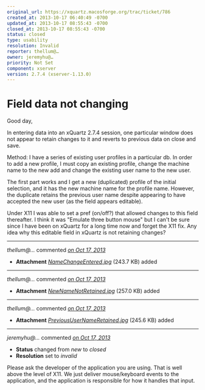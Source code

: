 ```yaml
---
original_url: https://xquartz.macosforge.org/trac/ticket/786
created_at: 2013-10-17 06:40:49 -0700
updated_at: 2013-10-17 08:55:43 -0700
closed_at: 2013-10-17 08:55:43 -0700
status: closed
type: usability
resolution: Invalid
reporter: thellum@…
owner: jeremyhu@…
priority: Not Set
component: xserver
version: 2.7.4 (xserver-1.13.0)
---
```


Field data not changing
=======================


Good day,

In entering data into an xQuartz 2.7.4 session, one particular window does not appear to retain changes to it and reverts to previous data on close and save.

Method:
I have a series of existing user profiles in a particular db. In order to add a new profile, I must copy an existing profile, change the machine name to the new add and change the existing user name to the new user.

The first part works and I get a new (duplicated) profile of the initial selection, and it has the new machine name for the profile name. However, the duplicate retains the previous user name despite appearing to have accepted the new user (as the field appears editable).

Under X11 I was able to set a pref (on/off?) that allowed changes to this field thereafter. I think it was "Emulate three button mouse" but I can't be sure since I have been on xQuartz for a long time now and forget the X11 fix. Any idea why this editable field in xQuartz is not retaining changes?



---

*thellum@…* commented *[on Oct 17, 2013](https://xquartz.macosforge.org/trac/attachment/ticket/786/NameChangeEntered.jpg "October 17, 2013 at 6:41 AM PDT")*

-   **Attachment** *[NameChangeEntered.jpg](../attachment/ticket/786/NameChangeEntered.jpg)* (243.7 KB) added



---

*thellum@…* commented *[on Oct 17, 2013](https://xquartz.macosforge.org/trac/attachment/ticket/786/NewNameNotRetained.jpg "October 17, 2013 at 6:41 AM PDT")*

-   **Attachment** *[NewNameNotRetained.jpg](../attachment/ticket/786/NewNameNotRetained.jpg)* (257.0 KB) added



---

*thellum@…* commented *[on Oct 17, 2013](https://xquartz.macosforge.org/trac/attachment/ticket/786/PreviousUserNameRetained.jpg "October 17, 2013 at 6:41 AM PDT")*

-   **Attachment** *[PreviousUserNameRetained.jpg](../attachment/ticket/786/PreviousUserNameRetained.jpg)* (245.6 KB) added



---

*jeremyhu@…* commented *[on Oct 17, 2013](https://xquartz.macosforge.org/trac/ticket/786#comment:1 "October 17, 2013 at 8:55 AM PDT")*

-   **Status** changed from *new* to *closed*
-   **Resolution** set to *invalid*

Please ask the developer of the application you are using. That is well above the level of X11. We just deliver mouse/keyboard events to the application, and the application is responsible for how it handles that input.



